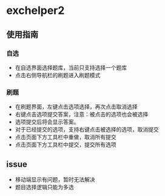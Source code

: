 # exchelper2

## 使用指南

### 自选

- 在自选界面选择题库，当前只支持选择一个题库
- 点击右侧导航栏的刷题进入刷题模式

### 刷题

- 在刷题界面，左键点击选项选择，再次点击取消选择
- 右键点击选项提交答案，注意：被点击的选项也会被选择
- 选项提交后将会显示答案。
- 对于已经提交的选项，支持右键点击被选择的选项，取消提交
- 点击页面下方工具栏中重做，取消所有提交
- 点击页面下方工具栏中提交，提交所有选项

## issue

- 移动端显示有问题，暂时无法解决
- 题目选择逻辑只能为多选
